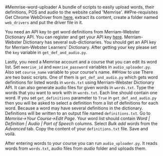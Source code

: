 #Memrise-word-uploader
A bundle of scripts to easily upload words, their definitions, POS and audio to the website called 'Memrise'. 
##Pre-requisites
Get Chrome WebDriver from [here](https://sites.google.com/a/chromium.org/chromedriver/), extract its content, create a folder named `web_drivers` and put the driver file in it.

You need an API key to get word definitions from Merriam-Webster Dictionary API. You can register and get your API key [here](https://www.dictionaryapi.com/). Merriam-Webster Dictionary has several sub-dictionaries. You should get an API key for Merriam-Webster Learners' Dictionary. After getting your key please set the `key` variable in `get_def_and_audio.py`.

Lastly, you need a Memrise account and a course that you can edit its word list. Set `memrise_id` and `memrise_password` variables in `audio_uploader.py`. Also set `course_name` variable to your course's name.
##How to use
There are two basic scripts. One of them is `get_def_and_audio.py` which gets word definitions for listed words in `words.txt` using Merriam-Webster Dictionary API. It can also generate audio files for given words in `words.txt`. Type the words that you want to work with in `words.txt`. Each line should contain one word. If you set `get_definitions` parameter to `True` in `get_def_and_audio.py` then you will be asked to select a definition from a list of definitions for each word. Because a word may have several definitions in the dictionary. Definitions will be written to an output file named `definitions.txt`. Go to *Memrise->Your Course->Edit Page*. Your word list should contain *Word | Definition | Audio | Part of Speech* columns. Select *Bulk add words* from the *Advanced* tab. Copy the content of your `definitions.txt` file. Save and voilà.

After entering words to your course you can run `audio_uploader.py`. It reads words from `words.txt`, audio files from *audio* folder and uploads them.